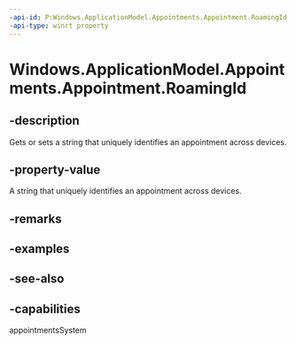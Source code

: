 ```yaml
---
-api-id: P:Windows.ApplicationModel.Appointments.Appointment.RoamingId
-api-type: winrt property
---
```


<!-- Property syntax
public string RoamingId { get;  set; }
-->

# Windows.ApplicationModel.Appointments.Appointment.RoamingId

## -description
Gets or sets a string that uniquely identifies an appointment across devices.

## -property-value
A string that uniquely identifies an appointment across devices.

## -remarks

## -examples

## -see-also

## -capabilities
appointmentsSystem
